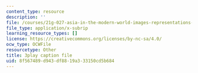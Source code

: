 ```yaml
---
content_type: resource
description: ''
file: /courses/21g-027-asia-in-the-modern-world-images-representations-fall-2016/8f567489d943df8819a333150cd5b684_1801226.srt
file_type: application/x-subrip
learning_resource_types: []
license: https://creativecommons.org/licenses/by-nc-sa/4.0/
ocw_type: OCWFile
resourcetype: Other
title: 3play caption file
uid: 8f567489-d943-df88-19a3-33150cd5b684
---
```

